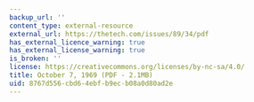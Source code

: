 ```yaml
---
backup_url: ''
content_type: external-resource
external_url: https://thetech.com/issues/89/34/pdf
has_external_licence_warning: true
has_external_license_warning: true
is_broken: ''
license: https://creativecommons.org/licenses/by-nc-sa/4.0/
title: October 7, 1969 (PDF - 2.1MB)
uid: 8767d556-cbd6-4ebf-b9ec-b08a0d80ad2e
---
```

